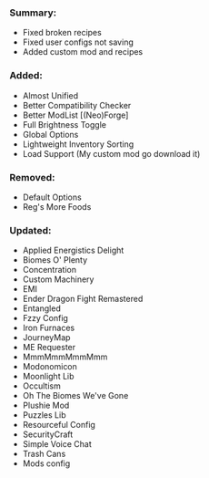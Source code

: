 ### Summary:
- Fixed broken recipes
- Fixed user configs not saving
- Added custom mod and recipes
### Added:
- Almost Unified
- Better Compatibility Checker
- Better ModList [(Neo)Forge]
- Full Brightness Toggle
- Global Options
- Lightweight Inventory Sorting
- Load Support (My custom mod go download it)
### Removed:
- Default Options
- Reg's More Foods
### Updated:
- Applied Energistics Delight
- Biomes O' Plenty
- Concentration
- Custom Machinery
- EMI
- Ender Dragon Fight Remastered
- Entangled
- Fzzy Config
- Iron Furnaces
- JourneyMap
- ME Requester
- MmmMmmMmmMmm
- Modonomicon
- Moonlight Lib
- Occultism
- Oh The Biomes We've Gone
- Plushie Mod
- Puzzles Lib
- Resourceful Config
- SecurityCraft
- Simple Voice Chat
- Trash Cans
- Mods config